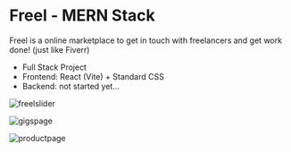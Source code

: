 # Freel - MERN Stack

Freel is a online marketplace to get in touch with freelancers and get work done! (just like Fiverr)

- Full Stack Project
- Frontend: React (Vite) + Standard CSS
- Backend: not started yet...

![freelslider](https://user-images.githubusercontent.com/120139042/226072585-78c53422-7c77-466d-b6d1-86b286adaff4.png)

![gigspage](https://user-images.githubusercontent.com/120139042/226204864-01d73bee-14bd-4906-98ce-00672b9865aa.png)

![productpage](https://user-images.githubusercontent.com/120139042/226760410-94e125f9-8cd9-4207-8e4a-c29010f5614c.png)

